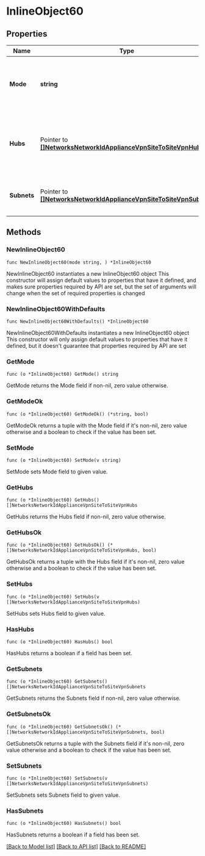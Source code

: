 # InlineObject60

## Properties

Name | Type | Description | Notes
------------ | ------------- | ------------- | -------------
**Mode** | **string** | The site-to-site VPN mode. Can be one of &#39;none&#39;, &#39;spoke&#39; or &#39;hub&#39; | 
**Hubs** | Pointer to [**[]NetworksNetworkIdApplianceVpnSiteToSiteVpnHubs**](NetworksNetworkIdApplianceVpnSiteToSiteVpnHubs.md) | The list of VPN hubs, in order of preference. In spoke mode, at least 1 hub is required. | [optional] 
**Subnets** | Pointer to [**[]NetworksNetworkIdApplianceVpnSiteToSiteVpnSubnets**](NetworksNetworkIdApplianceVpnSiteToSiteVpnSubnets.md) | The list of subnets and their VPN presence. | [optional] 

## Methods

### NewInlineObject60

`func NewInlineObject60(mode string, ) *InlineObject60`

NewInlineObject60 instantiates a new InlineObject60 object
This constructor will assign default values to properties that have it defined,
and makes sure properties required by API are set, but the set of arguments
will change when the set of required properties is changed

### NewInlineObject60WithDefaults

`func NewInlineObject60WithDefaults() *InlineObject60`

NewInlineObject60WithDefaults instantiates a new InlineObject60 object
This constructor will only assign default values to properties that have it defined,
but it doesn't guarantee that properties required by API are set

### GetMode

`func (o *InlineObject60) GetMode() string`

GetMode returns the Mode field if non-nil, zero value otherwise.

### GetModeOk

`func (o *InlineObject60) GetModeOk() (*string, bool)`

GetModeOk returns a tuple with the Mode field if it's non-nil, zero value otherwise
and a boolean to check if the value has been set.

### SetMode

`func (o *InlineObject60) SetMode(v string)`

SetMode sets Mode field to given value.


### GetHubs

`func (o *InlineObject60) GetHubs() []NetworksNetworkIdApplianceVpnSiteToSiteVpnHubs`

GetHubs returns the Hubs field if non-nil, zero value otherwise.

### GetHubsOk

`func (o *InlineObject60) GetHubsOk() (*[]NetworksNetworkIdApplianceVpnSiteToSiteVpnHubs, bool)`

GetHubsOk returns a tuple with the Hubs field if it's non-nil, zero value otherwise
and a boolean to check if the value has been set.

### SetHubs

`func (o *InlineObject60) SetHubs(v []NetworksNetworkIdApplianceVpnSiteToSiteVpnHubs)`

SetHubs sets Hubs field to given value.

### HasHubs

`func (o *InlineObject60) HasHubs() bool`

HasHubs returns a boolean if a field has been set.

### GetSubnets

`func (o *InlineObject60) GetSubnets() []NetworksNetworkIdApplianceVpnSiteToSiteVpnSubnets`

GetSubnets returns the Subnets field if non-nil, zero value otherwise.

### GetSubnetsOk

`func (o *InlineObject60) GetSubnetsOk() (*[]NetworksNetworkIdApplianceVpnSiteToSiteVpnSubnets, bool)`

GetSubnetsOk returns a tuple with the Subnets field if it's non-nil, zero value otherwise
and a boolean to check if the value has been set.

### SetSubnets

`func (o *InlineObject60) SetSubnets(v []NetworksNetworkIdApplianceVpnSiteToSiteVpnSubnets)`

SetSubnets sets Subnets field to given value.

### HasSubnets

`func (o *InlineObject60) HasSubnets() bool`

HasSubnets returns a boolean if a field has been set.


[[Back to Model list]](../README.md#documentation-for-models) [[Back to API list]](../README.md#documentation-for-api-endpoints) [[Back to README]](../README.md)


